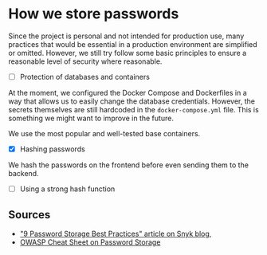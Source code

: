# How we store passwords

Since the project is personal and not intended for production use, many practices that would be essential in a production environment are simplified or omitted. However, we still try follow some basic principles to ensure a reasonable level of security where reasonable.

* [ ] Protection of databases and containers

At the moment, we configured the Docker Compose and Dockerfiles in a way that allows us to easily change the database credentials. However, the secrets themselves are still hardcoded in the `docker-compose.yml` file. This is something we might want to improve in the future.

We use the most popular and well-tested base containers.

* [x] Hashing passwords

We hash the passwords on the frontend before even sending them to the backend.



* [ ] Using a strong hash function

## Sources

* ["9 Password Storage Best Practices" article on Snyk blog](https://snyk.io/articles/password-storage-best-practices/),
* [OWASP Cheat Sheet on Password Storage](https://cheatsheetseries.owasp.org/cheatsheets/Password_Storage_Cheat_Sheet.html)
